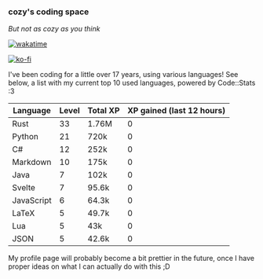 ### cozy's coding space
*But not as cozy as you think*

[![wakatime](https://wakatime.com/badge/user/c0ba07bb-3421-41be-bd1a-d611e670f250.svg)](https://wakatime.com/@c0ba07bb-3421-41be-bd1a-d611e670f250)

[![ko-fi](https://ko-fi.com/img/githubbutton_sm.svg)](https://ko-fi.com/J3J75ITL4)

I've been coding for a little over 17 years, using various languages! See below, a list with my current top 10 used languages, powered by Code::Stats :3
    
| Language | Level | Total XP | XP gained (last 12 hours) |
| --- | --- | --- | --- |
| Rust | 33 | 1.76M | 0 |
| Python | 21 | 720k | 0 |
| C# | 12 | 252k | 0 |
| Markdown | 10 | 175k | 0 |
| Java | 7 | 102k | 0 |
| Svelte | 7 | 95.6k | 0 |
| JavaScript | 6 | 64.3k | 0 |
| LaTeX | 5 | 49.7k | 0 |
| Lua | 5 | 43k | 0 |
| JSON | 5 | 42.6k | 0 |
    
My profile page will probably become a bit prettier in the future, once I have proper ideas on what I can actually do with this ;D